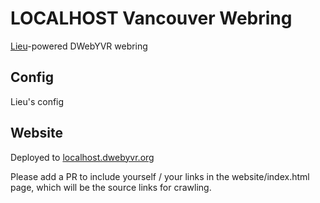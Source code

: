 # LOCALHOST Vancouver Webring

[Lieu](https://github.com/cblgh/lieu)-powered DWebYVR webring

## Config

Lieu's config

## Website

Deployed to [localhost.dwebyvr.org](https://localhost.dwebvancouver.org)

Please add a PR to include yourself / your links in the website/index.html page, which will be the source links for crawling.
